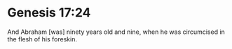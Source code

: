 # Genesis 17:24

And Abraham [was] ninety years old and nine, when he was circumcised in the flesh of his foreskin.